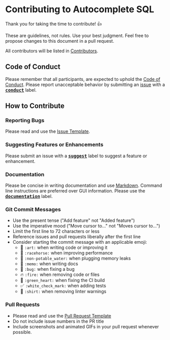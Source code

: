 # Contributing to Autocomplete SQL
Thank you for taking the time to contribute! :+1:

These are guidelines, not rules. Use your best judgment. Feel free to propose changes to this document in a pull request.

All contributors will be listed in [Contributors].

## Code of Conduct
Please remember that all participants, are expected to uphold the [Code of Conduct]. Please report unacceptable behavior by submitting an [issue] with a <kbd>**[conduct]**</kbd> label.

## How to Contribute
### Reporting Bugs
Please read and use the [Issue Template].

### Suggesting Features or Enhancements
Please submit an issue with a <kbd>**[suggest]**</kbd> label to suggest a feature or enhancement.

### Documentation
Please be concise in writing documentation and use [Markdown]. Command line instructions are preferred over GUI information. Please use the <kbd>**[documentation]**</kbd> label.

### Git Commit Messages
- Use the present tense ("Add feature" not "Added feature")
- Use the imperative mood ("Move cursor to..." not "Moves cursor to...")
- Limit the first line to 72 characters or less
- Reference issues and pull requests liberally after the first line
- Consider starting the commit message with an applicable emoji:
    - :art: `:art:` when writing code or improving it
    - :racehorse: `:racehorse:` when improving performance
    - :non-potable_water: `:non-potable_water:` when plugging memory leaks
    - :memo: `:memo:` when writing docs
    - :bug: `:bug:` when fixing a bug
    - :fire: `:fire:` when removing code or files
    - :green_heart: `:green_heart:` when fixing the CI build
    - :white_check_mark: `:white_check_mark:` when adding tests
    - :shirt: `:shirt:` when removing linter warnings

### Pull Requests
- Please read and use the [Pull Request Template]
- Do not include issue numbers in the PR title
- Include screenshots and animated GIFs in your pull request whenever possible.

[Code of Conduct]: https://github.com/webdevel/composer-bash-completion/blob/master/CODE_OF_CONDUCT.md
[Contributors]: https://github.com/webdevel/composer-bash-completion/blob/master/CONTRIBUTORS.md
[conduct]: https://github.com/webdevel/composer-bash-completion/labels/conduct
[documentation]: https://github.com/webdevel/composer-bash-completion/labels/documentation
[suggest]: https://github.com/webdevel/composer-bash-completion/labels/suggest
[issue]: https://github.com/webdevel/composer-bash-completion/issues
[Issue Template]: https://github.com/webdevel/composer-bash-completion/blob/master/ISSUE_TEMPLATE.md
[Pull Request Template]: https://github.com/webdevel/composer-bash-completion/blob/master/PULL_REQUEST_TEMPLATE.md
[Markdown]: https://daringfireball.net/projects/markdown
